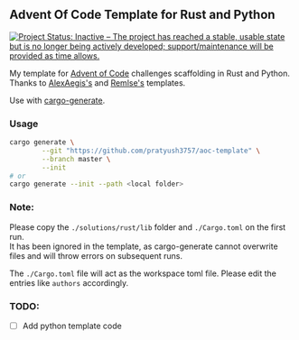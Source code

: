 ## Advent Of Code Template for Rust and Python
[![Project Status: Inactive – The project has reached a stable, usable state but is no longer being actively developed; support/maintenance will be provided as time allows.](https://www.repostatus.org/badges/latest/inactive.svg)](https://www.repostatus.org/#inactive)

My template for [Advent of Code](https://adventofcode.com) challenges scaffolding in Rust and Python.  
Thanks to [AlexAegis's](https://github.com/AlexAegis/advent-of-code) and [Remlse's](https://github.com/remlse/cargo-templates) templates.  

Use with [cargo-generate](https://github.com/cargo-generate/cargo-generate).

### Usage
```sh
cargo generate \
        --git "https://github.com/pratyush3757/aoc-template" \
        --branch master \
        --init
# or
cargo generate --init --path <local folder>
```

### Note:
Please copy the `./solutions/rust/lib` folder and `./Cargo.toml` on the first run.  
It has been ignored in the template, as cargo-generate cannot overwrite files and will throw errors on subsequent runs.

The `./Cargo.toml` file will act as the workspace toml file. Please edit the entries like `authors` accordingly.

### TODO:
- [ ] Add python template code
